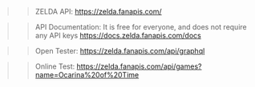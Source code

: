 >> ZELDA API:
https://zelda.fanapis.com/

>>API Documentation:
It is free for everyone, and does not require any API keys
https://docs.zelda.fanapis.com/docs

>>Open Tester:
https://zelda.fanapis.com/api/graphql

>> Online Test:
https://zelda.fanapis.com/api/games?name=Ocarina%20of%20Time
